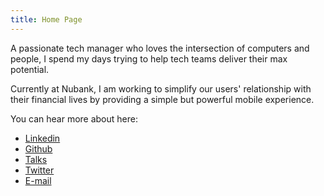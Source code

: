 ```yaml
---
title: Home Page
---
```


A passionate tech manager who loves the intersection of computers and people, I spend my days trying to help tech teams deliver their max potential.

Currently at Nubank, I am working to simplify our users' relationship with their financial lives by providing a simple but powerful mobile experience.

You can hear more about here:

- [Linkedin](https://linkedin.com/in/diegoscosta)
- [Github](https://github.com/diegocosta)
- [Talks](https://slides.com/diegocosta)
- [Twitter](https://twitter.com/diegocoxta)
- [E-mail](mailto:diego@diegocosta.me)
